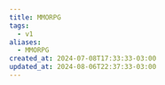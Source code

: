 ```yaml
---
title: MMORPG
tags:
  - v1
aliases:
  - MMORPG
created_at: 2024-07-08T17:33:33-03:00
updated_at: 2024-08-06T22:37:33-03:00
---
```

